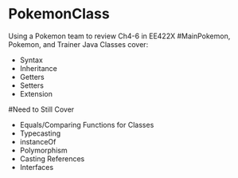 # PokemonClass
Using a Pokemon team to review Ch4-6 in EE422X
#MainPokemon, Pokemon, and Trainer Java Classes cover: 
- Syntax 
- Inheritance 
- Getters 
- Setters 
- Extension 

#Need to Still Cover 
- Equals/Comparing Functions for Classes
- Typecasting 
- instanceOf 
- Polymorphism 
- Casting References 
- Interfaces 

